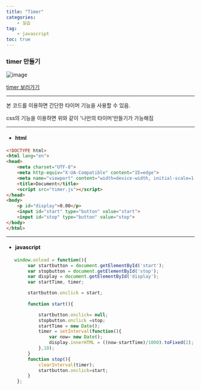 ```yaml
---
title: "Timer"
categories:
    - 실습
tag:
    - javascript
toc: true
---
```


### timer 만들기



![image](https://user-images.githubusercontent.com/83913407/126327048-61c539bd-d08e-4b21-b51b-cc78b8515fdb.png)


[timer 보러가기](https://dareunk.github.io/timer/)


---

본 코드를 이용하면 간단한 타이머 기능을 사용할 수 있음.

css의 기능을 이용하면 위와 같이 '나만의 타이머'만들기가 가능해짐


---

* #### html

```html
<!DOCTYPE html>
<html lang="en">
<head>
    <meta charset="UTF-8">
    <meta http-equiv="X-UA-Compatible" content="IE=edge">
    <meta name="viewport" content="width=device-width, initial-scale=1.0">
    <title>Document</title>
    <script src="timer.js"></script>
</head>
<body>
    <p id="display">0.00</p>
    <input id="start" type="button" value="start">
    <input id="stop" type="button" value="stop">
</body>
</html>
```

---

* #### javascript

```javascript
   window.onload = function(){
        var startbutton = document.getElementById('start');
        var stopbutton = document.getElementById('stop');
        var display = document.getElementById('display');
        var startTime, timer;

        startbutton.onclick = start;
        
        function start(){

            startbutton.onclick= null;
            stopbutton.onclick =stop;
            startTime = new Date();
            timer = setInterval(function(){
                var now= new Date();
                display.innerHTML = ((now-startTime)/1000).toFixed(2);
            },10);
        }
        function stop(){
            clearInterval(timer);
            startbutton.onclick=start;
        }
    };
```








